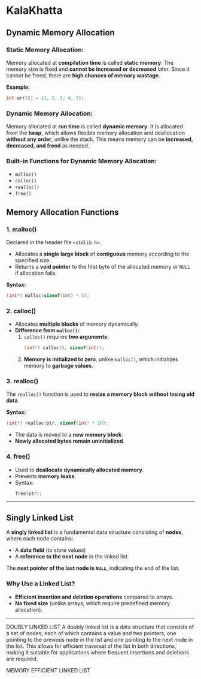 # KalaKhatta

## Dynamic Memory Allocation

### **Static Memory Allocation:**
Memory allocated at **compilation time** is called **static memory**. The memory size is fixed and **cannot be increased or decreased** later. Since it cannot be freed, there are **high chances of memory wastage**.

**Example:**
```c
int arr[5] = {1, 2, 3, 4, 5};
```

### **Dynamic Memory Allocation:**
Memory allocated at **run time** is called **dynamic memory**. It is allocated from the **heap**, which allows flexible memory allocation and deallocation **without any order**, unlike the stack. This means memory can be **increased, decreased, and freed** as needed.

### **Built-in Functions for Dynamic Memory Allocation:**
- `malloc()`
- `calloc()`
- `realloc()`
- `free()`

## **Memory Allocation Functions**

### **1. malloc()**
Declared in the header file `<stdlib.h>`.

- Allocates a **single large block** of **contiguous** memory according to the specified size.
- Returns a **void pointer** to the first byte of the allocated memory or `NULL` if allocation fails.

**Syntax:**
```c
(int*) malloc(sizeof(int) * 5);
```

### **2. calloc()**
- Allocates **multiple blocks** of memory dynamically.
- **Difference from `malloc()`:**
  1. `calloc()` requires **two arguments**:
     ```c
     (int*) calloc(5, sizeof(int));
     ```
  2. **Memory is initialized to zero**, unlike `malloc()`, which initializes memory to **garbage values**.

### **3. realloc()**
The `realloc()` function is used to **resize a memory block** **without losing old data**.

**Syntax:**
```c
(int*) realloc(ptr, sizeof(int) * 10);
```

- The data is moved to a **new memory block**.
- **Newly allocated bytes remain uninitialized**.

### **4. free()**
- Used to **deallocate dynamically allocated memory**.
- Prevents **memory leaks**.
- Syntax:
  ```c
  free(ptr);
  ```

---

## **Singly Linked List**
A **singly linked list** is a fundamental data structure consisting of **nodes**, where each node contains:
- A **data field** (to store values)
- A **reference to the next node** in the linked list

The **next pointer of the last node is `NULL`**, indicating the end of the list.

### **Why Use a Linked List?**
- **Efficient insertion and deletion operations** compared to arrays.
- **No fixed size** (unlike arrays, which require predefined memory allocation).

---
DOUBLY LINKED LIST
A doubly linked list is a data structure that consists of a set of nodes, each of which contains a value and two pointers, one pointing to the previous node in the list and one pointing to the next node in the list. This allows for efficient traversal of the list in both directions, making it suitable for applications where frequent insertions and deletions are required.


MEMORY EFFICIENT LINKED LIST
